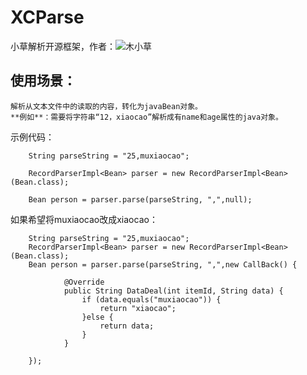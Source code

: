
# XCParse
小草解析开源框架，作者：![木小草](http:www.muxiaocao.cn)

## 使用场景：
	解析从文本文件中的读取的内容，转化为javaBean对象。
	**例如**：需要将字符串“12，xiaocao”解析成有name和age属性的java对象。

示例代码：
	
```
	String parseString = "25,muxiaocao";

	RecordParserImpl<Bean> parser = new RecordParserImpl<Bean>(Bean.class);

	Bean person = parser.parse(parseString, ",",null);
```
如果希望将muxiaocao改成xiaocao：
```
	String parseString = "25,muxiaocao";
	RecordParserImpl<Bean> parser = new RecordParserImpl<Bean>(Bean.class);
	Bean person = parser.parse(parseString, ",",new CallBack() {

			@Override
			public String DataDeal(int itemId, String data) {
				if (data.equals("muxiaocao")) {
					return "xiaocao";
				}else {
					return data;
				}
			}
					
	});
```
